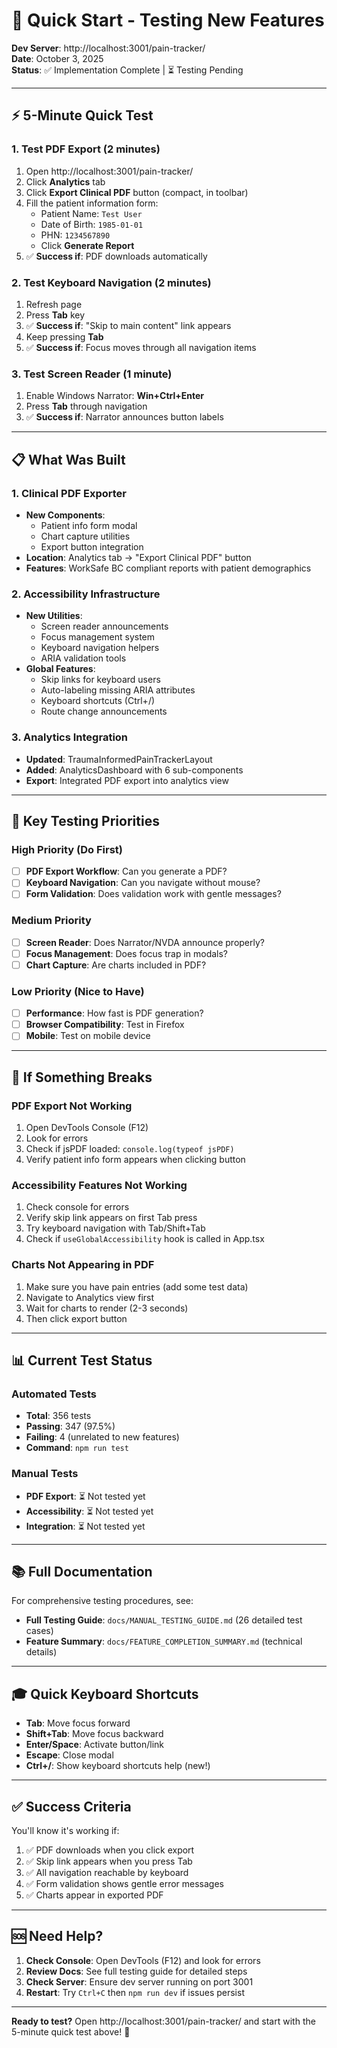 # 🚀 Quick Start - Testing New Features

**Dev Server**: http://localhost:3001/pain-tracker/  
**Date**: October 3, 2025  
**Status**: ✅ Implementation Complete | ⏳ Testing Pending

---

## ⚡ 5-Minute Quick Test

### 1. Test PDF Export (2 minutes)
1. Open http://localhost:3001/pain-tracker/
2. Click **Analytics** tab
3. Click **Export Clinical PDF** button (compact, in toolbar)
4. Fill the patient information form:
   - Patient Name: `Test User`
   - Date of Birth: `1985-01-01`
   - PHN: `1234567890`
   - Click **Generate Report**
5. ✅ **Success if**: PDF downloads automatically

### 2. Test Keyboard Navigation (2 minutes)
1. Refresh page
2. Press **Tab** key
3. ✅ **Success if**: "Skip to main content" link appears
4. Keep pressing **Tab**
5. ✅ **Success if**: Focus moves through all navigation items

### 3. Test Screen Reader (1 minute)
1. Enable Windows Narrator: **Win+Ctrl+Enter**
2. Press **Tab** through navigation
3. ✅ **Success if**: Narrator announces button labels

---

## 📋 What Was Built

### 1. Clinical PDF Exporter
- **New Components**: 
  - Patient info form modal
  - Chart capture utilities
  - Export button integration
- **Location**: Analytics tab → "Export Clinical PDF" button
- **Features**: WorkSafe BC compliant reports with patient demographics

### 2. Accessibility Infrastructure
- **New Utilities**:
  - Screen reader announcements
  - Focus management system
  - Keyboard navigation helpers
  - ARIA validation tools
- **Global Features**:
  - Skip links for keyboard users
  - Auto-labeling missing ARIA attributes
  - Keyboard shortcuts (Ctrl+/)
  - Route change announcements

### 3. Analytics Integration
- **Updated**: TraumaInformedPainTrackerLayout
- **Added**: AnalyticsDashboard with 6 sub-components
- **Export**: Integrated PDF export into analytics view

---

## 🎯 Key Testing Priorities

### High Priority (Do First)
- [ ] **PDF Export Workflow**: Can you generate a PDF?
- [ ] **Keyboard Navigation**: Can you navigate without mouse?
- [ ] **Form Validation**: Does validation work with gentle messages?

### Medium Priority
- [ ] **Screen Reader**: Does Narrator/NVDA announce properly?
- [ ] **Focus Management**: Does focus trap in modals?
- [ ] **Chart Capture**: Are charts included in PDF?

### Low Priority (Nice to Have)
- [ ] **Performance**: How fast is PDF generation?
- [ ] **Browser Compatibility**: Test in Firefox
- [ ] **Mobile**: Test on mobile device

---

## 🐛 If Something Breaks

### PDF Export Not Working
1. Open DevTools Console (F12)
2. Look for errors
3. Check if jsPDF loaded: `console.log(typeof jsPDF)`
4. Verify patient info form appears when clicking button

### Accessibility Features Not Working
1. Check console for errors
2. Verify skip link appears on first Tab press
3. Try keyboard navigation with Tab/Shift+Tab
4. Check if `useGlobalAccessibility` hook is called in App.tsx

### Charts Not Appearing in PDF
1. Make sure you have pain entries (add some test data)
2. Navigate to Analytics view first
3. Wait for charts to render (2-3 seconds)
4. Then click export button

---

## 📊 Current Test Status

### Automated Tests
- **Total**: 356 tests
- **Passing**: 347 (97.5%)
- **Failing**: 4 (unrelated to new features)
- **Command**: `npm run test`

### Manual Tests
- **PDF Export**: ⏳ Not tested yet
- **Accessibility**: ⏳ Not tested yet
- **Integration**: ⏳ Not tested yet

---

## 📚 Full Documentation

For comprehensive testing procedures, see:
- **Full Testing Guide**: `docs/MANUAL_TESTING_GUIDE.md` (26 detailed test cases)
- **Feature Summary**: `docs/FEATURE_COMPLETION_SUMMARY.md` (technical details)

---

## 🎓 Quick Keyboard Shortcuts

- **Tab**: Move focus forward
- **Shift+Tab**: Move focus backward
- **Enter/Space**: Activate button/link
- **Escape**: Close modal
- **Ctrl+/**: Show keyboard shortcuts help (new!)

---

## ✅ Success Criteria

You'll know it's working if:
1. ✅ PDF downloads when you click export
2. ✅ Skip link appears when you press Tab
3. ✅ All navigation reachable by keyboard
4. ✅ Form validation shows gentle error messages
5. ✅ Charts appear in exported PDF

---

## 🆘 Need Help?

1. **Check Console**: Open DevTools (F12) and look for errors
2. **Review Docs**: See full testing guide for detailed steps
3. **Check Server**: Ensure dev server running on port 3001
4. **Restart**: Try `Ctrl+C` then `npm run dev` if issues persist

---

**Ready to test?** Open http://localhost:3001/pain-tracker/ and start with the 5-minute quick test above! 🚀
